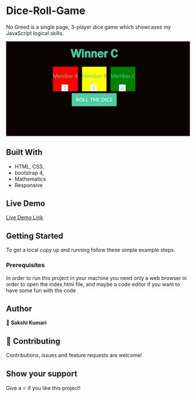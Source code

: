 # Dice-Roll-Game
No Greed is a single page, 3-player dice game which showcases my JavaScript logical skills.

![screenshot](./Screenshot.PNG)

## Built With

- HTML, CSS,
- bootstrap 4,
- Mathematics
- Responsive


## Live Demo

[Live Demo Link](https://endearing-torrone-11f48b.netlify.app/)

## Getting Started

To get a local copy up and running follow these simple example steps.

### Prerequisites

In order to run this project in your machine you need only a web browser in order to open the index.html file, and maybe a code editor if you want to have some fun with the code

## Author

👤 **Sakshi Kumari**

## 🤝 Contributing

Contributions, issues and feature requests are welcome!


## Show your support

Give a ⭐️ if you like this project!
